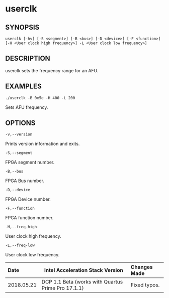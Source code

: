 # userclk #

## SYNOPSIS  ##

`userclk [-hv] [-S <segment>] [-B <bus>] [-D <device>] [-F <function>] [-H <User clock high frequency>] -L <User clock low frequency>]`


## DESCRIPTION ##

userclk sets the frequency range for an AFU. 

## EXAMPLES  ##

`./userclk -B 0x5e -H 400 -L 200`

 Sets AFU frequency.

## OPTIONS ##

`-v,--version`

Prints version information and exits.

`-S,--segment` 

FPGA segment number.

`-B,--bus` 

FPGA Bus number.

`-D,--device` 

FPGA Device number.

`-F,--function` 

FPGA function number.

`-H,--freq-high ` 

User clock high frequency. 

`-L,--freq-low ` 

User clock low frequency. 

| Date | Intel Acceleration Stack Version | Changes Made |
|:------|----------------------------|:--------------|
|2018.05.21| DCP 1.1 Beta (works with Quartus Prime Pro 17.1.1) |  Fixed typos. |

